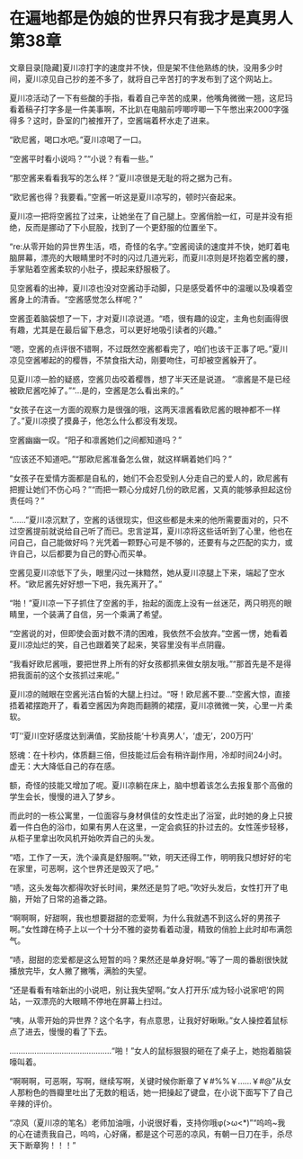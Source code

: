 # 在遍地都是伪娘的世界只有我才是真男人 第38章

文章目录[隐藏]夏川凉打字的速度并不快，但是架不住他熟练的快，没用多少时间，夏川凉见自己抄的差不多了，就将自己辛苦打的字发布到了这个网站上。

夏川凉活动了一下有些酸的手指，看着自己辛苦的成果，他嘴角微微一翘，这尼玛看着稿子打字多是一件美事啊，不比趴在电脑前哼唧哼唧一下午憋出来2000字强得多？这时，卧室的门被推开了，空酱端着杯水走了进来。

“欧尼酱，喝口水吧。”夏川凉喝了一口。

“空酱平时看小说吗？”“小说？有看一些。”

“那空酱来看看我写的怎么样？”夏川凉很是无耻的将之据为己有。

“欧尼酱也得？我要看。”空酱一听这是夏川凉写的，顿时兴奋起来。

夏川凉一把将空酱拉了过来，让她坐在了自己腿上。空酱俏脸一红，可是并没有拒绝，反而是挪动了下小屁股，找到了一个更舒服的位置坐下。

“re:从零开始的异世界生活，唔，奇怪的名字。”空酱阅读的速度并不快，她盯着电脑屏幕，漂亮的大眼睛里时不时的闪过几道光彩，而夏川凉则是环抱着空酱的腰，手掌贴着空酱柔软的小肚子，摸起来舒服极了。

见空酱看的出神，夏川凉也没对空酱动手动脚，只是感受着怀中的温暖以及嗅着空酱身上的清香。“空酱感觉怎么样呢？”

空酱歪着脑袋想了一下，才对夏川凉说道。“唔，很有趣的设定，主角也刻画得很有趣，尤其是在最后留下悬念，可以更好地吸引读者的兴趣。”

“嗯，空酱的点评很不错啊，不过既然空酱都看完了，咱们也该干正事了吧。”夏川凉见空酱嘟起的的樱唇，不禁食指大动，刚要吻住，可却被空酱躲开了。

见夏川凉一脸的疑惑，空酱贝齿咬着樱唇，想了半天还是说道。
“凛酱是不是已经被欧尼酱吃掉了。”“…是的，空酱是怎么看出来的。”

“女孩子在这一方面的观察力是很强的哦，这两天凛酱看欧尼酱的眼神都不一样了。”夏川凉摸了摸鼻子，他怎么什么都没有发现。

空酱幽幽一叹。“阳子和凛酱她们之间都知道吗？”

“应该还不知道吧。”“那欧尼酱准备怎么做，就这样瞒着她们吗？”

“女孩子在爱情方面都是自私的，她们不会忍受别人分走自己的爱人的，欧尼酱有把握让她们不伤心吗？”“而把一颗心分成好几份的欧尼酱，又真的能够承担起这份责任吗？”

“……”夏川凉沉默了，空酱的话很现实，但这些都是未来的他所需要面对的，只不过空酱提前就说给自己听了而已。忠言逆耳，夏川凉将这些话听到了心里，他也在问自己，自己能做好吗？光凭着一颗野心可是不够的，还要有与之匹配的实力，或许自己，以后都要为自己的野心而买单。

空酱见夏川凉低下了头，眼里闪过一抹黯然，她从夏川凉腿上下来，端起了空水杯。“欧尼酱先好好想一下吧，我先离开了。”

“啪！”夏川凉一下子抓住了空酱的手，抬起的面庞上没有一丝迷茫，两只明亮的眼睛里，一个装满了自信，另一个乘满了希望。

“空酱说的对，但即使会面对数不清的困难，我依然不会放弃。”空酱一愣，她看着夏川凉灿烂的笑，自己也跟着笑了起来，笑容里没有半点阴霾。

“我看好欧尼酱哦，要把世界上所有的好女孩都抓来做女朋友哦。”“那首先是不是得把我面前的这个女孩抓过来呢。”

夏川凉的贼眼在空酱光洁白皙的大腿上扫过。“呀！欧尼酱不要…”空酱大惊，直接捂着裙摆跑开了，看着空酱因为奔跑而翻腾的裙摆，夏川凉微微一笑，心里一片柔软。

‘叮’‘夏川空好感度达到满值，奖励技能‘十秒真男人’，‘虚无’，200万円’

怒魂：在十秒内，体质翻三倍，但技能过后会有稍许副作用，冷却时间24小时。虚无：大大降低自己的存在感。

额，奇怪的技能又增加了呢。夏川凉躺在床上，脑中想着该怎么去报复那个高傲的学生会长，慢慢的进入了梦乡。

而此时的一栋公寓里，一位面容与身材俱佳的女性走出了浴室，此时她的身上只披着一件白色的浴巾，如果有男人在这里，一定会疯狂的扑过去的。女性莲步轻移，从柜子里拿出吹风机开始吹弄自己的头发。

“唔，工作了一天，洗个澡真是舒服啊。”“欸，明天还得工作，明明我只想好好的宅在家里，可恶啊，这个世界还是毁灭了吧。”

“啧，这头发每次都得吹好长时间，果然还是剪了吧。”吹好头发后，女性打开了电脑，开始了日常的追番之路。

“啊啊啊，好甜啊，我也想要甜甜的恋爱啊，为什么我就遇不到这么好的男孩子啊。”女性蹲在椅子上以一个十分不雅的姿势看着动漫，精致的俏脸上此时却布满怨气。

“啧，甜甜的恋爱都是这么短暂的吗？果然还是单身好啊。”等了一周的番剧很快就播放完毕，女人撇了撇嘴，满脸的失望。

“还是看看有啥新出的小说吧，别让我失望啊。”女人打开乐‘成为轻小说家吧’的网站，一双漂亮的大眼睛不停地在屏幕上扫过。

“咦，从零开始的异世界？这个名字，有点意思，让我好好瞅瞅。”女人操控着鼠标点了进去，慢慢的看了下去。

………………………………………“啪！”女人的鼠标狠狠的砸在了桌子上，她抱着脑袋嚎叫着。

“啊啊啊，可恶啊，写啊，继续写啊，关键时候你断章了￥#%%￥……￥#@”从女人那粉色的唇瓣里吐出了无数的粗话，她一把操起了键盘，在小说下面写下了自己辛辣的评价。

“凉风（夏川凉的笔名）老师加油哦，小说很好看，支持你哦φ(>ω<*)”“呜呜~我的心在谴责我自己，呜呜，心好痛，都是这个可恶的凉风，有朝一日刀在手，杀尽天下断章狗！！！”

